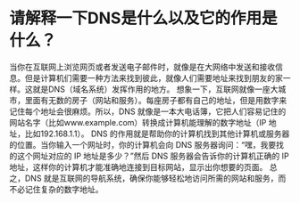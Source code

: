 # 请解释一下DNS是什么以及它的作用是什么？
当你在互联网上浏览网页或者发送电子邮件时，就像是在大网络中发送和接收信息。但是计算机们需要一种方法来找到彼此，就像人们需要地址来找到朋友的家一样。这就是DNS（域名系统）发挥作用的地方。
想象一下，互联网就像一座大城市，里面有无数的房子（网站和服务）。每座房子都有自己的地址，但是用数字来记住每个地址会很麻烦。所以，DNS 就像是一本大电话簿，它把人们容易记住的网站名字（比如www.example.com）转换成计算机能理解的数字地址（IP 地址，比如192.168.1.1）。
DNS 的作用就是帮助你的计算机找到其他计算机或服务器的位置。当你输入一个网址时，你的计算机会向 DNS 服务器询问：“嘿，我要找的这个网址对应的 IP 地址是多少？”然后 DNS 服务器会告诉你的计算机正确的 IP 地址，这样你的计算机才能准确地连接到目标网站，显示出你想要的页面。
总之，DNS 就是互联网的导航系统，确保你能够轻松地访问所需的网站和服务，而不必记住复杂的数字地址。
